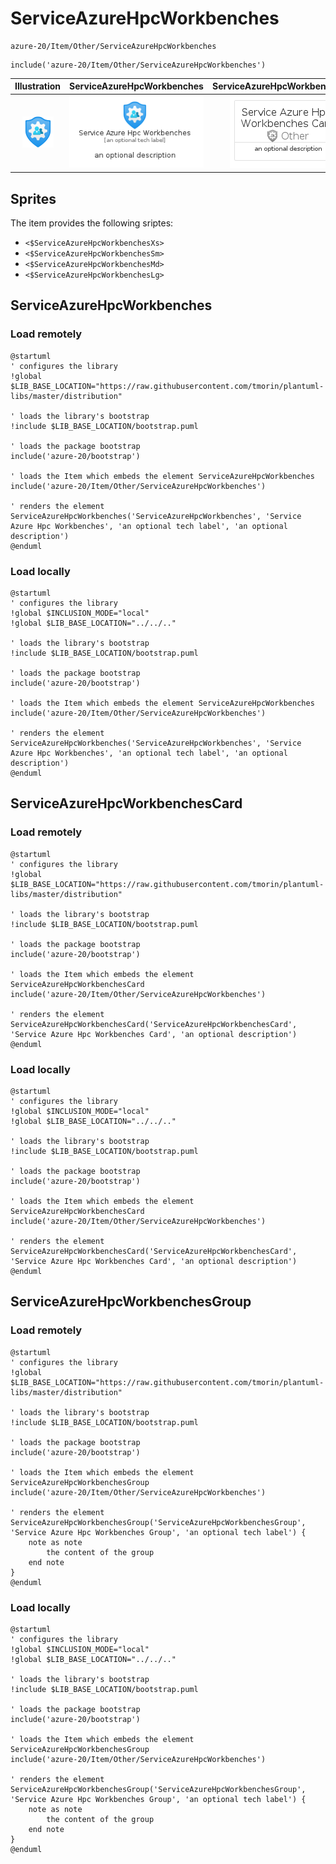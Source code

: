 # ServiceAzureHpcWorkbenches


```text
azure-20/Item/Other/ServiceAzureHpcWorkbenches
```

```text
include('azure-20/Item/Other/ServiceAzureHpcWorkbenches')
```



| Illustration | ServiceAzureHpcWorkbenches | ServiceAzureHpcWorkbenchesCard | ServiceAzureHpcWorkbenchesGroup |
| :---: | :---: | :---: | :---: |
| ![illustration for Illustration](../../../azure-20/Item/Other/ServiceAzureHpcWorkbenches.png) | ![illustration for ServiceAzureHpcWorkbenches](../../../azure-20/Item/Other/ServiceAzureHpcWorkbenches.Local.png) | ![illustration for ServiceAzureHpcWorkbenchesCard](../../../azure-20/Item/Other/ServiceAzureHpcWorkbenchesCard.Local.png) | ![illustration for ServiceAzureHpcWorkbenchesGroup](../../../azure-20/Item/Other/ServiceAzureHpcWorkbenchesGroup.Local.png) |



## Sprites
The item provides the following sriptes:

- `<$ServiceAzureHpcWorkbenchesXs>`
- `<$ServiceAzureHpcWorkbenchesSm>`
- `<$ServiceAzureHpcWorkbenchesMd>`
- `<$ServiceAzureHpcWorkbenchesLg>`





## ServiceAzureHpcWorkbenches

### Load remotely
```plantuml
@startuml
' configures the library
!global $LIB_BASE_LOCATION="https://raw.githubusercontent.com/tmorin/plantuml-libs/master/distribution"

' loads the library's bootstrap
!include $LIB_BASE_LOCATION/bootstrap.puml

' loads the package bootstrap
include('azure-20/bootstrap')

' loads the Item which embeds the element ServiceAzureHpcWorkbenches
include('azure-20/Item/Other/ServiceAzureHpcWorkbenches')

' renders the element
ServiceAzureHpcWorkbenches('ServiceAzureHpcWorkbenches', 'Service Azure Hpc Workbenches', 'an optional tech label', 'an optional description')
@enduml
```

### Load locally
```plantuml
@startuml
' configures the library
!global $INCLUSION_MODE="local"
!global $LIB_BASE_LOCATION="../../.."

' loads the library's bootstrap
!include $LIB_BASE_LOCATION/bootstrap.puml

' loads the package bootstrap
include('azure-20/bootstrap')

' loads the Item which embeds the element ServiceAzureHpcWorkbenches
include('azure-20/Item/Other/ServiceAzureHpcWorkbenches')

' renders the element
ServiceAzureHpcWorkbenches('ServiceAzureHpcWorkbenches', 'Service Azure Hpc Workbenches', 'an optional tech label', 'an optional description')
@enduml
```

## ServiceAzureHpcWorkbenchesCard

### Load remotely
```plantuml
@startuml
' configures the library
!global $LIB_BASE_LOCATION="https://raw.githubusercontent.com/tmorin/plantuml-libs/master/distribution"

' loads the library's bootstrap
!include $LIB_BASE_LOCATION/bootstrap.puml

' loads the package bootstrap
include('azure-20/bootstrap')

' loads the Item which embeds the element ServiceAzureHpcWorkbenchesCard
include('azure-20/Item/Other/ServiceAzureHpcWorkbenches')

' renders the element
ServiceAzureHpcWorkbenchesCard('ServiceAzureHpcWorkbenchesCard', 'Service Azure Hpc Workbenches Card', 'an optional description')
@enduml
```

### Load locally
```plantuml
@startuml
' configures the library
!global $INCLUSION_MODE="local"
!global $LIB_BASE_LOCATION="../../.."

' loads the library's bootstrap
!include $LIB_BASE_LOCATION/bootstrap.puml

' loads the package bootstrap
include('azure-20/bootstrap')

' loads the Item which embeds the element ServiceAzureHpcWorkbenchesCard
include('azure-20/Item/Other/ServiceAzureHpcWorkbenches')

' renders the element
ServiceAzureHpcWorkbenchesCard('ServiceAzureHpcWorkbenchesCard', 'Service Azure Hpc Workbenches Card', 'an optional description')
@enduml
```

## ServiceAzureHpcWorkbenchesGroup

### Load remotely
```plantuml
@startuml
' configures the library
!global $LIB_BASE_LOCATION="https://raw.githubusercontent.com/tmorin/plantuml-libs/master/distribution"

' loads the library's bootstrap
!include $LIB_BASE_LOCATION/bootstrap.puml

' loads the package bootstrap
include('azure-20/bootstrap')

' loads the Item which embeds the element ServiceAzureHpcWorkbenchesGroup
include('azure-20/Item/Other/ServiceAzureHpcWorkbenches')

' renders the element
ServiceAzureHpcWorkbenchesGroup('ServiceAzureHpcWorkbenchesGroup', 'Service Azure Hpc Workbenches Group', 'an optional tech label') {
    note as note
        the content of the group
    end note
}
@enduml
```

### Load locally
```plantuml
@startuml
' configures the library
!global $INCLUSION_MODE="local"
!global $LIB_BASE_LOCATION="../../.."

' loads the library's bootstrap
!include $LIB_BASE_LOCATION/bootstrap.puml

' loads the package bootstrap
include('azure-20/bootstrap')

' loads the Item which embeds the element ServiceAzureHpcWorkbenchesGroup
include('azure-20/Item/Other/ServiceAzureHpcWorkbenches')

' renders the element
ServiceAzureHpcWorkbenchesGroup('ServiceAzureHpcWorkbenchesGroup', 'Service Azure Hpc Workbenches Group', 'an optional tech label') {
    note as note
        the content of the group
    end note
}
@enduml
```

